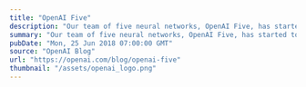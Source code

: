 ```yaml
---
title: "OpenAI Five"
description: "Our team of five neural networks, OpenAI Five, has started to defeat amateur human teams at Dota 2."
summary: "Our team of five neural networks, OpenAI Five, has started to defeat amateur human teams at Dota 2."
pubDate: "Mon, 25 Jun 2018 07:00:00 GMT"
source: "OpenAI Blog"
url: "https://openai.com/blog/openai-five"
thumbnail: "/assets/openai_logo.png"
---
```


